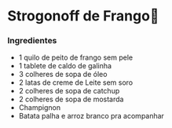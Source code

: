 # Strogonoff de Frango:chicken:

### Ingredientes

- 1 quilo de peito de frango sem pele
- 1 tablete de caldo de galinha
- 3 colheres de sopa de óleo
- 2 latas de creme de Leite sem soro
- 2 colheres de sopa de catchup
- 2 colheres de sopa de mostarda
- Champignon
- Batata palha e arroz branco pra acompanhar



